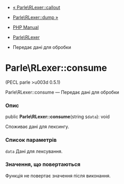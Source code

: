 - [« Parle\RLexer::callout](parle-rlexer.callout.md)
- [Parle\RLexer::dump »](parle-rlexer.dump.md)

- [PHP Manual](index.md)
- [Parle\RLexer](class.parle-rlexer.md)
- Передає дані для обробки

# Parle\RLexer::consume

(PECL parle \>u003d 0.5.1)

Parle\RLexer::consume — Передає дані для обробки

### Опис

public **Parle\RLexer::consume**(string `$data`): void

Споживає дані для лексингу.

### Список параметрів

`data`
Дані для лексування.

### Значення, що повертаються

Функція не повертає значення після виконання.
